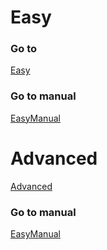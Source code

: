 # Easy 
### Go to  
[Easy](./easy/)  
### Go to manual  
[EasyManual](./easy/manual.md)  
# Advanced  
[Advanced](./advanced/)  
### Go to manual 
[EasyManual](./advanced/manual.md)  